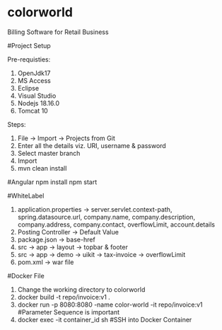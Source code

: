 # colorworld
Billing Software for Retail Business

#Project Setup

Pre-requisties:
1) OpenJdk17
2) MS Access
3) Eclipse
4) Visual Studio
5) Nodejs 18.16.0
6) Tomcat 10

Steps:
1) File -> Import -> Projects from Git
2) Enter all the details viz. URI, username & password
3) Select master branch
4) Import
5) mvn clean install

#Angular
npm install
npm start

#WhiteLabel
1. application.properties -> server.servlet.context-path, spring.datasource.url, 
	                         company.name, company.description, company.address, 
	                         company.contact, overflowLimit, account.details
2. Posting Controller -> Default Value
3. package.json -> base-href
4. src -> app -> layout -> topbar & footer
5. src -> app -> demo -> uikit -> tax-invoice -> overflowLimit
6. pom.xml -> war file

#Docker File
1. Change the working directory to colorworld
2. docker build -t repo/invoice:v1 .
3. docker run -p 8080:8080 -name color-world -it repo/invoice:v1 #Parameter Sequence is important
4. docker exec -it container_id sh #SSH into Docker Container